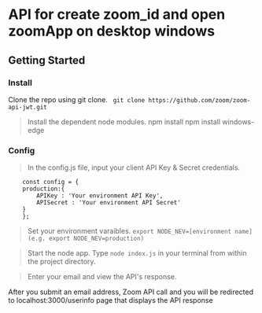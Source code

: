 # API for create zoom_id and open zoomApp on desktop windows

>

## Getting Started

### Install

Clone the repo using git clone.
` git clone https://github.com/zoom/zoom-api-jwt.git`

> Install the dependent node modules.
npm install
npm install windows-edge

### Config

> In the config.js file, input your client API Key & Secret credentials.
``` 
	const config = {
	production:{	
		APIKey : 'Your environment API Key',
		APISecret : 'Your environment API Secret'
	}
    };
```
> Set your environment varaibles.
` export NODE_NEV=[environment name] (e.g. export NODE_NEV=production) `

> Start the node app.
Type `node index.js` in your terminal from within the project directory.

> Enter your email and view the API's response.

After you submit an email address, Zoom API call and you will be redirected to localhost:3000/userinfo page that displays the API response



